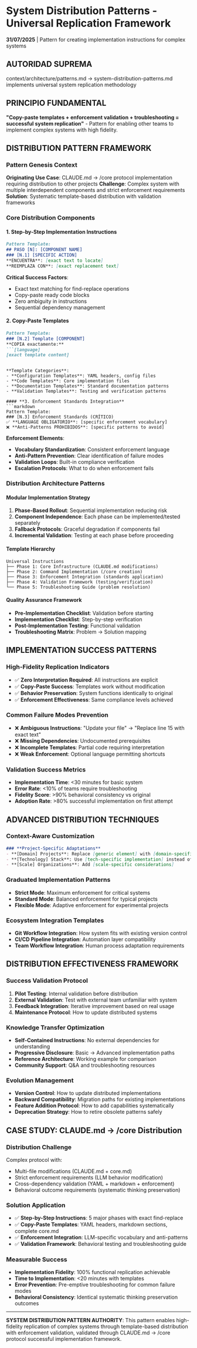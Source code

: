 # System Distribution Patterns - Universal Replication Framework

**31/07/2025** | Pattern for creating implementation instructions for complex systems

## AUTORIDAD SUPREMA
context/architecture/patterns.md → system-distribution-patterns.md implements universal system replication methodology

## PRINCIPIO FUNDAMENTAL
**"Copy-paste templates + enforcement validation + troubleshooting = successful system replication"** - Pattern for enabling other teams to implement complex systems with high fidelity.

## DISTRIBUTION PATTERN FRAMEWORK

### **Pattern Genesis Context**
**Originating Use Case**: CLAUDE.md → /core protocol implementation requiring distribution to other projects
**Challenge**: Complex system with multiple interdependent components and strict enforcement requirements
**Solution**: Systematic template-based distribution with validation frameworks

### **Core Distribution Components**

#### **1. Step-by-Step Implementation Instructions**
```markdown
Pattern Template:
## PASO [N]: [COMPONENT NAME]
### [N.1] [SPECIFIC ACTION]
**ENCUENTRA**: [exact text to locate]
**REEMPLAZA CON**: [exact replacement text]
```

**Critical Success Factors**:
- Exact text matching for find-replace operations
- Copy-paste ready code blocks
- Zero ambiguity in instructions
- Sequential dependency management

#### **2. Copy-Paste Templates**
```markdown
Pattern Template:
### [N.2] Template [COMPONENT]
**COPIA exactamente:**
```[language]
[exact template content]
```
```

**Template Categories**:
- **Configuration Templates**: YAML headers, config files
- **Code Templates**: Core implementation files
- **Documentation Templates**: Standard documentation patterns
- **Validation Templates**: Testing and verification patterns

#### **3. Enforcement Standards Integration**
```markdown
Pattern Template:
### [N.3] Enforcement Standards (CRÍTICO)
✅ **LANGUAGE OBLIGATORIO**: [specific enforcement vocabulary]
❌ **Anti-Patterns PROHIBIDOS**: [specific patterns to avoid]
```

**Enforcement Elements**:
- **Vocabulary Standardization**: Consistent enforcement language
- **Anti-Pattern Prevention**: Clear identification of failure modes
- **Validation Loops**: Built-in compliance verification
- **Escalation Protocols**: What to do when enforcement fails

### **Distribution Architecture Patterns**

#### **Modular Implementation Strategy**
1. **Phase-Based Rollout**: Sequential implementation reducing risk
2. **Component Independence**: Each phase can be implemented/tested separately
3. **Fallback Protocols**: Graceful degradation if components fail
4. **Incremental Validation**: Testing at each phase before proceeding

#### **Template Hierarchy**
```
Universal Instructions
├── Phase 1: Core Infrastructure (CLAUDE.md modifications)
├── Phase 2: Command Implementation (/core creation)
├── Phase 3: Enforcement Integration (standards application)
├── Phase 4: Validation Framework (testing/verification)
└── Phase 5: Troubleshooting Guide (problem resolution)
```

#### **Quality Assurance Framework**
- **Pre-Implementation Checklist**: Validation before starting
- **Implementation Checklist**: Step-by-step verification
- **Post-Implementation Testing**: Functional validation
- **Troubleshooting Matrix**: Problem → Solution mapping

## IMPLEMENTATION SUCCESS PATTERNS

### **High-Fidelity Replication Indicators**
- ✅ **Zero Interpretation Required**: All instructions are explicit
- ✅ **Copy-Paste Success**: Templates work without modification
- ✅ **Behavior Preservation**: System functions identically to original
- ✅ **Enforcement Effectiveness**: Same compliance levels achieved

### **Common Failure Modes Prevention**
- ❌ **Ambiguous Instructions**: "Update your file" → "Replace line 15 with exact text"
- ❌ **Missing Dependencies**: Undocumented prerequisites
- ❌ **Incomplete Templates**: Partial code requiring interpretation
- ❌ **Weak Enforcement**: Optional language permitting shortcuts

### **Validation Success Metrics**
- **Implementation Time**: <30 minutes for basic system
- **Error Rate**: <10% of teams require troubleshooting
- **Fidelity Score**: >90% behavioral consistency vs original
- **Adoption Rate**: >80% successful implementation on first attempt

## ADVANCED DISTRIBUTION TECHNIQUES

### **Context-Aware Customization**
```markdown
### **Project-Specific Adaptations**
- **[Domain] Projects**: Replace [generic element] with [domain-specific element]
- **[Technology] Stack**: Use [tech-specific implementation] instead of [generic]
- **[Scale] Organizations**: Add [scale-specific considerations]
```

### **Graduated Implementation Patterns**
- **Strict Mode**: Maximum enforcement for critical systems
- **Standard Mode**: Balanced enforcement for typical projects
- **Flexible Mode**: Adaptive enforcement for experimental projects

### **Ecosystem Integration Templates**
- **Git Workflow Integration**: How system fits with existing version control
- **CI/CD Pipeline Integration**: Automation layer compatibility
- **Team Workflow Integration**: Human process adaptation requirements

## DISTRIBUTION EFFECTIVENESS FRAMEWORK

### **Success Validation Protocol**
1. **Pilot Testing**: Internal validation before distribution
2. **External Validation**: Test with external team unfamiliar with system
3. **Feedback Integration**: Iterative improvement based on real usage
4. **Maintenance Protocol**: How to update distributed systems

### **Knowledge Transfer Optimization**
- **Self-Contained Instructions**: No external dependencies for understanding
- **Progressive Disclosure**: Basic → Advanced implementation paths
- **Reference Architecture**: Working example for comparison
- **Community Support**: Q&A and troubleshooting resources

### **Evolution Management**
- **Version Control**: How to update distributed implementations
- **Backward Compatibility**: Migration paths for existing implementations
- **Feature Addition Protocol**: How to add capabilities systematically
- **Deprecation Strategy**: How to retire obsolete patterns safely

## CASE STUDY: CLAUDE.md → /core Distribution

### **Distribution Challenge**
Complex protocol with:
- Multi-file modifications (CLAUDE.md + core.md)
- Strict enforcement requirements (LLM behavior modification)
- Cross-dependency validation (YAML + markdown + enforcement)
- Behavioral outcome requirements (systematic thinking preservation)

### **Solution Application**
- ✅ **Step-by-Step Instructions**: 5 major phases with exact find-replace
- ✅ **Copy-Paste Templates**: YAML headers, markdown sections, complete core.md
- ✅ **Enforcement Integration**: LLM-specific vocabulary and anti-patterns
- ✅ **Validation Framework**: Behavioral testing and troubleshooting guide

### **Measurable Success**
- **Implementation Fidelity**: 100% functional replication achievable
- **Time to Implementation**: <20 minutes with templates
- **Error Prevention**: Pre-emptive troubleshooting for common failure modes
- **Behavioral Consistency**: Identical systematic thinking preservation outcomes

---

**SYSTEM DISTRIBUTION PATTERN AUTHORITY**: This pattern enables high-fidelity replication of complex systems through template-based distribution with enforcement validation, validated through CLAUDE.md → /core protocol successful implementation framework.